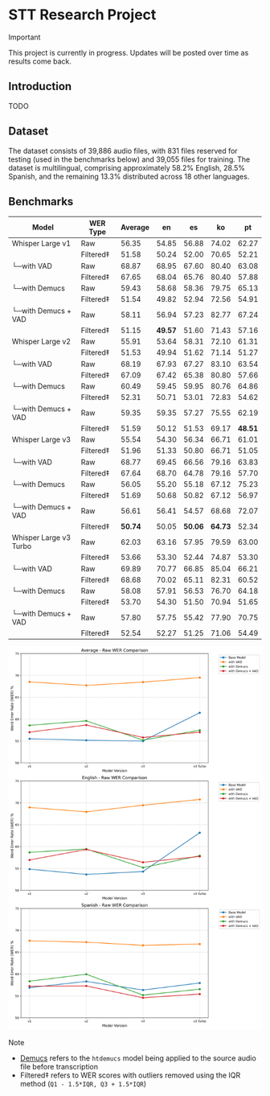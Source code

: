 # STT Research Project

> [!IMPORTANT]  
> This project is currently in progress. Updates will be posted over time as results come back.

## Introduction
TODO

## Dataset

The dataset consists of 39,886 audio files, with 831 files reserved for testing (used in the benchmarks below) and 39,055 files for training. The dataset is multilingual, comprising approximately 58.2% English, 28.5% Spanish, and the remaining 13.3% distributed across 18 other languages.

## Benchmarks
| Model                  | WER Type  | Average   | en        | es        | ko        | pt        |
| ---------------------- | --------- | --------- | --------- | --------- | --------- | --------- |
| Whisper Large v1       | Raw       | 56.35     | 54.85     | 56.88     | 74.02     | 62.27     |
|                        | Filtered‡ | 51.58     | 50.24     | 52.00     | 70.65     | 52.21     |
| └─with VAD             | Raw       | 68.87     | 68.95     | 67.60     | 80.40     | 63.08     |
|                        | Filtered‡ | 67.65     | 68.04     | 65.76     | 80.40     | 57.88     |
| └─with Demucs          | Raw       | 59.43     | 58.68     | 58.36     | 79.75     | 65.13     |
|                        | Filtered‡ | 51.54     | 49.82     | 52.94     | 72.56     | 54.91     |
| └─with Demucs + VAD    | Raw       | 58.11     | 56.94     | 57.23     | 82.77     | 67.24     |
|                        | Filtered‡ | 51.15     | **49.57** | 51.60     | 71.43     | 57.16     |
| Whisper Large v2       | Raw       | 55.91     | 53.64     | 58.31     | 72.10     | 61.31     |
|                        | Filtered‡ | 51.53     | 49.94     | 51.62     | 71.14     | 51.27     |
| └─with VAD             | Raw       | 68.19     | 67.93     | 67.27     | 83.10     | 63.54     |
|                        | Filtered‡ | 67.09     | 67.42     | 65.38     | 80.80     | 57.66     |
| └─with Demucs          | Raw       | 60.49     | 59.45     | 59.95     | 80.76     | 64.86     |
|                        | Filtered‡ | 52.31     | 50.71     | 53.01     | 72.83     | 54.62     |
| └─with Demucs + VAD    | Raw       | 59.35     | 59.35     | 57.27     | 75.55     | 62.19     |
|                        | Filtered‡ | 51.59     | 50.12     | 51.53     | 69.17     | **48.51** |
| Whisper Large v3       | Raw       | 55.54     | 54.30     | 56.34     | 66.71     | 61.01     |
|                        | Filtered‡ | 51.96     | 51.33     | 50.80     | 66.71     | 51.05     |
| └─with VAD             | Raw       | 68.77     | 69.45     | 66.56     | 79.16     | 63.83     |
|                        | Filtered‡ | 67.64     | 68.70     | 64.78     | 79.16     | 57.70     |
| └─with Demucs          | Raw       | 56.05     | 55.20     | 55.18     | 67.12     | 75.23     |
|                        | Filtered‡ | 51.69     | 50.68     | 50.82     | 67.12     | 56.97     |
| └─with Demucs + VAD    | Raw       | 56.61     | 56.41     | 54.57     | 68.68     | 72.07     |
|                        | Filtered‡ | **50.74** | 50.05     | **50.06** | **64.73** | 52.34     |
| Whisper Large v3 Turbo | Raw       | 62.03     | 63.16     | 57.95     | 79.59     | 63.00     |
|                        | Filtered‡ | 53.66     | 53.30     | 52.44     | 74.87     | 53.30     |
| └─with VAD             | Raw       | 69.89     | 70.77     | 66.85     | 85.04     | 66.21     |
|                        | Filtered‡ | 68.68     | 70.02     | 65.11     | 82.31     | 60.52     |
| └─with Demucs          | Raw       | 58.08     | 57.91     | 56.53     | 76.70     | 64.18     |
|                        | Filtered‡ | 53.70     | 54.30     | 51.50     | 70.94     | 51.65     |
| └─with Demucs + VAD    | Raw       | 57.80     | 57.75     | 55.42     | 77.90     | 70.75     |
|                        | Filtered‡ | 52.54     | 52.27     | 51.25     | 71.06     | 54.49     |

![WER Graph](./assets/whisper_comparison.png)

> [!NOTE]
> - [Demucs](https://github.com/adefossez/demucs) refers to the `htdemucs` model being applied to the source audio file before transcription
> - Filtered‡ refers to WER scores with outliers removed using the IQR method (`Q1 - 1.5*IQR, Q3 + 1.5*IQR`)
